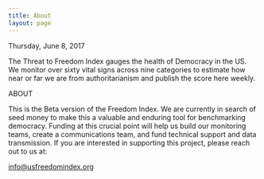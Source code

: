 ```yaml
---
title: About
layout: page
---
```

Thursday, June 8, 2017

The Threat to Freedom Index gauges the health of Democracy in the US.  We monitor over sixty vital signs across nine categories to estimate how near or far we are from authoritarianism and publish the score here weekly.


ABOUT

This is the Beta version of the Freedom Index.  We are currently in search of seed money to make this a valuable and enduring tool for benchmarking democracy.  Funding at this crucial point will help us build our monitoring teams, create a communications team, and fund technical support and data transmission.  If you are interested in supporting this project, please reach out to us at:

<info@usfreedomindex.org>
